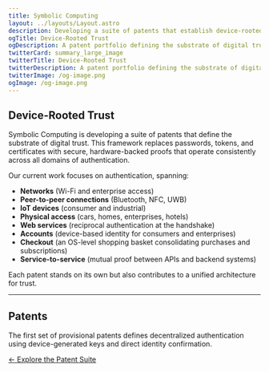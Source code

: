 ```yaml
---
title: Symbolic Computing
layout: ../layouts/Layout.astro
description: Developing a suite of patents that establish device-rooted trust — the foundation for secure authentication across networks, devices, accounts, and services.
ogTitle: Device-Rooted Trust
ogDescription: A patent portfolio defining the substrate of digital trust — replacing passwords, tokens, and certificates with secure, hardware-backed proofs.
twitterCard: summary_large_image
twitterTitle: Device-Rooted Trust
twitterDescription: A patent portfolio defining the substrate of digital trust — replacing passwords, tokens, and certificates with secure, hardware-backed proofs.
twitterImage: /og-image.png
ogImage: /og-image.png
---
```


## Device-Rooted Trust

Symbolic Computing is developing a suite of patents that define the substrate of digital trust.  This framework replaces passwords, tokens, and certificates with secure, hardware-backed proofs that operate consistently across all domains of authentication.  

Our current work focuses on authentication, spanning:  

- **Networks** (Wi-Fi and enterprise access)  
- **Peer-to-peer connections** (Bluetooth, NFC, UWB)  
- **IoT devices** (consumer and industrial)  
- **Physical access** (cars, homes, enterprises, hotels)  
- **Web services** (reciprocal authentication at the handshake)  
- **Accounts** (device-based identity for consumers and enterprises)  
- **Checkout** (an OS-level shopping basket consolidating purchases and subscriptions)  
- **Service-to-service** (mutual proof between APIs and backend systems)  

Each patent stands on its own but also contributes to a unified architecture for trust.  

---

## Patents

The first set of provisional patents defines decentralized authentication using device-generated keys and direct identity confirmation.  
<div class="hidden sm:flex justify-between mt-12 text-sm font-medium">
  <a href="/patents" class="link-nav-soft">← Explore the Patent Suite</a>
</div>
